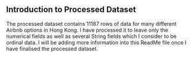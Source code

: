 Introduction to Processed Dataset
---
The processed dataset contains 11187 rows of data for many different Airbnb options in Hong Kong. I have processed it to leave only the numerical fields as well as several String fields which I consider to be ordinal data. I will be adding more information into this ReadMe file once I have finalised the processed dataset.
